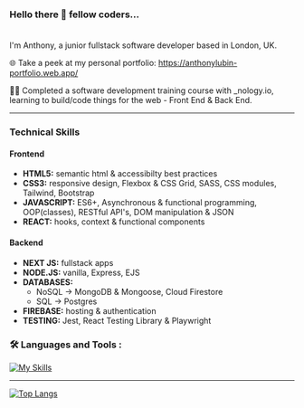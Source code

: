 <!--
**tonylubin/tonylubin** is a ✨ _special_ ✨ repository because its `README.md` (this file) appears on your GitHub profile.

Here are some ideas to get you started:

- 🔭 I’m currently working on ...
- 🌱 I’m currently learning ...
- 👯 I’m looking to collaborate on ...
- 🤔 I’m looking for help with ...
- 💬 Ask me about ...
- 📫 How to reach me: ...
- 😄 Pronouns: ...
- ⚡ Fun fact: ...
-->

### Hello there 👋 fellow coders...<br><br>
I'm Anthony, a junior fullstack software developer based in London, UK.

🌐 Take a peek at my personal portfolio: https://anthonylubin-portfolio.web.app/

👨‍💻 Completed a software development training course with _nology.io, learning to build/code things for the web - Front End & Back End.
 
---

### Technical Skills

#### Frontend
- **HTML5:** semantic html & accessibilty best practices
- **CSS3:** responsive design, Flexbox & CSS Grid, SASS, CSS modules, Tailwind, Bootstrap
- **JAVASCRIPT:** ES6+, Asynchronous & functional programming, OOP(classes), RESTful API's, DOM manipulation & JSON
- **REACT:** hooks, context & functional components

#### Backend
- **NEXT JS:** fullstack apps
- **NODE.JS:** vanilla, Express, EJS
- **DATABASES:**
  - NoSQL -> MongoDB & Mongoose, Cloud Firestore
  - SQL -> Postgres
- **FIREBASE:** hosting & authentication
- **TESTING:** Jest, React Testing Library & Playwright

### :hammer_and_wrench: Languages and Tools :

[![My Skills](https://skillicons.dev/icons?i=html,css,sass,tailwind,bootstrap,js,react,nextjs,nodejs,express,firebase,mongodb,postgres,git,github,vscode,figma&perline=6)](https://skillicons.dev)

---

[![Top Langs](https://github-readme-stats.vercel.app/api/top-langs/?username=tonylubin&layout=compact&theme=tokyonight)](https://github.com/anuraghazra/github-readme-stats)
